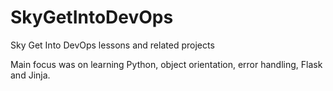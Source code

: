 # SkyGetIntoDevOps
Sky Get Into DevOps lessons and related projects

Main focus was on learning Python, object orientation, error handling, Flask and Jinja.
